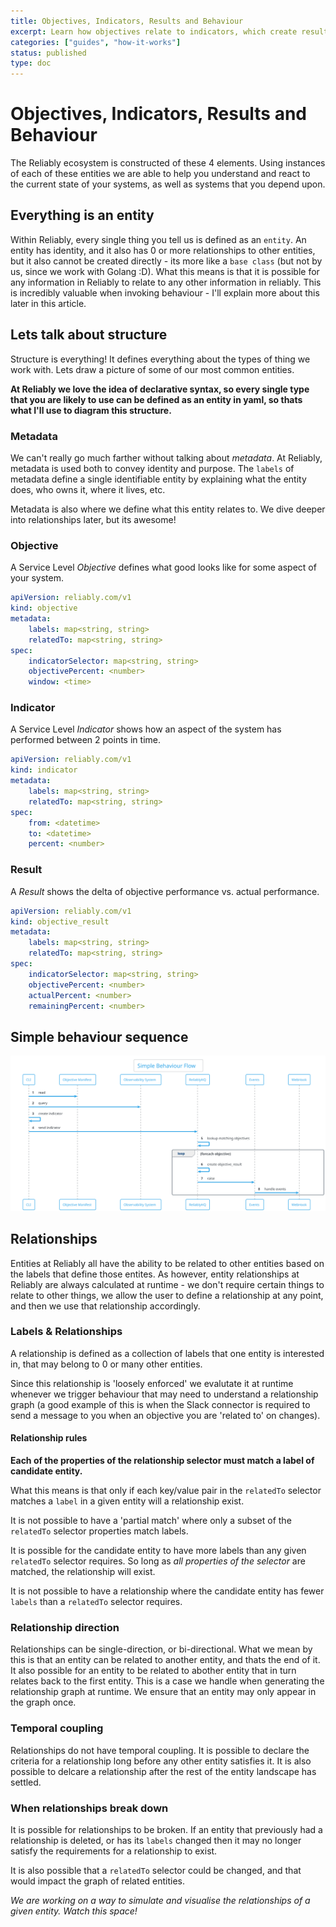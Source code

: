 ```yaml
---
title: Objectives, Indicators, Results and Behaviour
excerpt: Learn how objectives relate to indicators, which create results, which drive behaviour.
categories: ["guides", "how-it-works"]
status: published
type: doc
---
```


# Objectives, Indicators, Results and Behaviour

The Reliably ecosystem is constructed of these 4 elements. Using instances of each of these entities we are able to help you understand and react to the current state of your systems, as well as systems that you depend upon.

## Everything is an entity

Within Reliably, every single thing you tell us is defined as an `entity`. An entity has identity, and it also has 0 or more relationships to other entities, but it also cannot be created directly - its more like a `base class` (but not by us, since we work with Golang :D). What this means is that it is possible for any information in Reliably to relate to any other information in reliably. This is incredibly valuable when invoking behaviour - I'll explain more about this later in this article.

## Lets talk about structure

Structure is everything! It defines everything about the types of thing we work with. Lets draw a picture of some of our most common entities.

**At Reliably we love the idea of declarative syntax, so every single type that you are likely to use can be defined as an entity in yaml, so thats what I'll use to diagram this structure.**

### Metadata

We can't really go much farther without talking about *metadata*. At Reliably, metadata is used both to convey identity and purpose. The `labels` of metadata define a single identifiable entity by explaining what the entity does, who owns it, where it lives, etc.

Metadata is also where we define what this entity relates to. We dive deeper into relationships later, but its awesome!

### Objective

A Service Level *Objective* defines what good looks like for some aspect of your system.

```yaml
apiVersion: reliably.com/v1
kind: objective
metadata:
    labels: map<string, string>
    relatedTo: map<string, string>
spec:
    indicatorSelector: map<string, string>
    objectivePercent: <number>
    window: <time>
```

### Indicator

A Service Level *Indicator* shows how an aspect of the system has performed between 2 points in time.

```yaml
apiVersion: reliably.com/v1
kind: indicator
metadata:
    labels: map<string, string>
    relatedTo: map<string, string>
spec:
    from: <datetime>
    to: <datetime>
    percent: <number>
```

### Result

A *Result* shows the delta of objective performance vs. actual performance.

```yaml
apiVersion: reliably.com/v1
kind: objective_result
metadata:
    labels: map<string, string>
    relatedTo: map<string, string>
spec:
    indicatorSelector: map<string, string>
    objectivePercent: <number>
    actualPercent: <number>
    remainingPercent: <number>
```

## Simple behaviour sequence

![simple behaviour flow](./simple-behaviour-flow.svg)

## Relationships

Entities at Reliably all have the ability to be related to other entities based on the labels that define those entites. As  however, entity relationships at Reliably are always calculated at runtime - we don't require certain things to relate to other things, we allow the user to define a relationship at any point, and then we use that relationship accordingly.

### Labels & Relationships

A relationship is defined as a collection of labels that one entity is interested in, that may belong to 0 or many other entities.

Since this relationship is 'loosely enforced' we evalutate it at runtime whenever we trigger behaviour that may need to understand a relationship graph (a good example of this is when the Slack connector is 
required to send a message to you when an objective you are 'related to' on changes).

#### Relationship rules

**Each of the properties of the relationship selector must match a label of candidate entity.**

What this means is that only if each key/value pair in the `relatedTo` selector matches a `label` in a given entity will a relationship exist.

It is not possible to have a 'partial match' where only a subset of the `relatedTo` selector properties match labels.

It is possible for the candidate entity to have more labels than any given `relatedTo` selector requires. So long as *all properties of the selector* are matched, the relationship will exist.

It is not possible to have a relationship where the candidate entity has fewer `labels` than a `relatedTo` selector requires.

### Relationship direction

Relationships can be single-direction, or bi-directional. What we mean by this is that an entity can be related to another entity, and thats the end of it. It also possible for an entity to be related to abother entity that in turn relates back to the first entity. This is a case we handle when generating the relationship graph at runtime. We ensure that an entity may only appear in the graph once.

### Temporal coupling

Relationships do not have temporal coupling. It is possible to declare the criteria for a relationship long before any other entity satisfies it. It is also possible to delcare a relationship after the rest of the entity landscape has settled.

### When relationships break down

It is possible for relationships to be broken. If an entity that previously had a relationship is deleted, or has its `labels` changed then it may no longer satisfy the requirements for a relationship to exist.

It is also possible that a `relatedTo` selector could be changed, and that would impact the graph of related entities.

*We are working on a way to simulate and visualise the relationships of a given entity. Watch this space!*